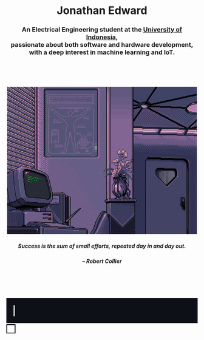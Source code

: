 <h1 align="center">Jonathan Edward</h1>

<h3 align="center">
  An Electrical Engineering student at the <a href="https://www.ui.ac.id/en/universitas-indonesia/">University of Indonesia</a>, 
  <br>passionate about both software and hardware development, 
  <br>with a deep interest in machine learning and IoT.
</h3>

<br><br><br>

<div align="center">
  <img src="assets/BG1.gif" alt="Computer Gif">
  <h5>Success is the sum of small efforts, repeated day in and day out.</h5>
  <h5>– Robert Collier</h5>
</div>

<br><br><br>

<div align="center">
  <img src="assets/Honeycomb.gif" alt="Computer Gif">
</div>

<div align="center" style="border: 2px solid #000; padding: 10px; display: inline-block;">

</div>
